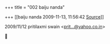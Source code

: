 +++
title = "002 baiju nanda"

+++
[[baiju nanda	2009-11-13, 11:56:42 [Source](https://groups.google.com/g/bvparishat/c/_FtztIT9VQ4)]]



  
  

2009/11/12 pritilaxmi swain \<[prit...@yahoo.co.in]()\>



